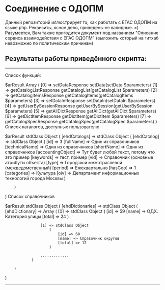 # Соединение с ОДОПМ
Данный репозиторий иллюстрирует то, как работать с ЕГАС ОДОПМ на языке php. Реквизиты, ясное дело, приведены не валидные. =)
Разумеется, Вам также пригодится документ под названием "Описание сервиса взаимодействия с ЕГАС ОДОПМ"
(выложить который на гитхаб невозможно по политическим причинам)

## Результаты работы приведённого скрипта:
***

Список функций:

$arResult
Array
(
    [0] => setDataResponse setData(setData $parameters)
    [1] => getCatalogListResponse getCatalogList(getCatalogList $parameters)
    [2] => getCatalogItemsResponse getCatalogItems(getCatalogItems $parameters)
    [3] => setDataInResponse setDataIn(setDataIn $parameters)
    [4] => getUserBySessionResponse getUserBySession(getUserBySession $parameters)
    [5] => getAllDictResponse getAllDict(getAllDict $parameters)
    [6] => getDictItemResponse getDictItem(getDictItem $parameters)
    [7] => getCatalogSpecResponse getCatalogSpec(getCatalogSpec $parameters)
)
Список каталогов, доступных пользователю

$arResult
stdClass Object
(
    [ehdCatalogs] => stdClass Object
        (
            [ehdCatalog] => stdClass Object
                (
                    [id] => 3
                    [fullName] => Один из справочников
                    [technicalName] => Один из справочников
                    [shortName] => Один из справочников
                    [accountingObject] => Тут будет любой текст, потому что это пример
                    [keywords] => тест, пример
                    [vid] => Справочник (основные атрибуты объекта)
                    [type] => Городской межотраслевой (межведомственный)
                    [period] => Ежеквартально
                    [hasGeo] => 1
                    [categories] => Культура
                    [oiv] => Департамент информационных технологий города Москвы
                )

        )

)
Список справочников

$arResult
stdClass Object
(
    [ehdDictionaries] => stdClass Object
        (
            [ehdDictionary] => Array
                (
                    [0] => stdClass Object
                        (
                            [id] => 59
                            [name] => ОДХ. Категория улицы
                            [total] => 24
                        )

                    [1] => stdClass Object
                        (
                            [id] => 60
                            [name] => Справочник округов
                            [total] => 12
                        )

                    .............
                )

        )

)

***